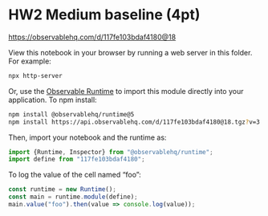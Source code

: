 # HW2 Medium baseline (4pt)

https://observablehq.com/d/117fe103bdaf4180@18

View this notebook in your browser by running a web server in this folder. For
example:

~~~sh
npx http-server
~~~

Or, use the [Observable Runtime](https://github.com/observablehq/runtime) to
import this module directly into your application. To npm install:

~~~sh
npm install @observablehq/runtime@5
npm install https://api.observablehq.com/d/117fe103bdaf4180@18.tgz?v=3
~~~

Then, import your notebook and the runtime as:

~~~js
import {Runtime, Inspector} from "@observablehq/runtime";
import define from "117fe103bdaf4180";
~~~

To log the value of the cell named “foo”:

~~~js
const runtime = new Runtime();
const main = runtime.module(define);
main.value("foo").then(value => console.log(value));
~~~

